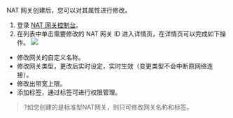 NAT 网关创建后，您可以对其属性进行修改。
1. 登录 [NAT 网关控制台](https://console.cloud.tencent.com/vpc/nat?fromNav)。
2. 在列表中单击需要修改的 NAT 网关 ID 进入详情页，在详情页可以完成如下操作。
![](https://main.qcloudimg.com/raw/6e953a10915c120a4e3efa49f1e65bd5.png)
 - 修改网关的自定义名称。
 - 修改网关类型，更改后实时设定，实时生效（变更类型不会中断原网络连接）。
 - 修改出带宽上限。
 - 添加标签，通过标签可进行权限管理。
>?如您创建的是标准型NAT网关，则只可修改网关名称和标签。
>
